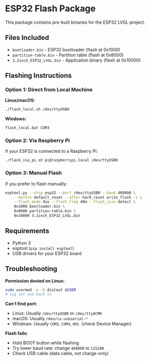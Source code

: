 # ESP32 Flash Package

This package contains pre-built binaries for the ESP32 LVGL project.

## Files Included

- `bootloader.bin` - ESP32 bootloader (flash at 0x1000)
- `partition-table.bin` - Partition table (flash at 0x8000)
- `3.2inch_ESP32_LVGL.bin` - Application binary (flash at 0x10000)

## Flashing Instructions

### Option 1: Direct from Local Machine

**Linux/macOS:**
```bash
./flash_local.sh /dev/ttyUSB0
```

**Windows:**
```cmd
flash_local.bat COM3
```

### Option 2: Via Raspberry Pi

If your ESP32 is connected to a Raspberry Pi:

```bash
./flash_via_pi.sh pi@raspberrypi.local /dev/ttyUSB0
```

### Option 3: Manual Flash

If you prefer to flash manually:

```bash
esptool.py --chip esp32 --port /dev/ttyUSB0 --baud 460800 \
    --before default_reset --after hard_reset write_flash -z \
    --flash_mode dio --flash_freq 40m --flash_size detect \
    0x1000 bootloader.bin \
    0x8000 partition-table.bin \
    0x10000 3.2inch_ESP32_LVGL.bin
```

## Requirements

- Python 3
- esptool (`pip install esptool`)
- USB drivers for your ESP32 board

## Troubleshooting

**Permission denied on Linux:**
```bash
sudo usermod -a -G dialout $USER
# Log out and back in
```

**Can't find port:**
- Linux: Usually `/dev/ttyUSB0` or `/dev/ttyACM0`
- macOS: Usually `/dev/cu.usbserial-*`
- Windows: Usually `COM3`, `COM4`, etc. (check Device Manager)

**Flash fails:**
- Hold BOOT button while flashing
- Try lower baud rate: change `460800` to `115200`
- Check USB cable (data cable, not charge-only)
